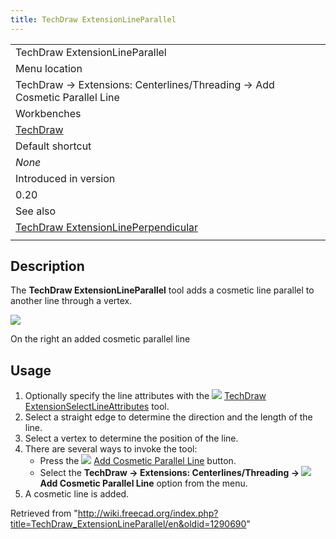```yaml
---
title: TechDraw ExtensionLineParallel
---
```


|                                                                                                                   |
| ----------------------------------------------------------------------------------------------------------------- |
| TechDraw ExtensionLineParallel                                                                                    |
| Menu location                                                                                                     |
| TechDraw → Extensions: Centerlines/Threading → Add Cosmetic Parallel Line                                         |
| Workbenches                                                                                                       |
| [TechDraw](/TechDraw_Workbench "TechDraw Workbench")                                                              |
| Default shortcut                                                                                                  |
| _None_                                                                                                            |
| Introduced in version                                                                                             |
| 0.20                                                                                                              |
| See also                                                                                                          |
| [TechDraw ExtensionLinePerpendicular](/TechDraw_ExtensionLinePerpendicular "TechDraw ExtensionLinePerpendicular") |
|                                                                                                                   |

## Description

The **TechDraw ExtensionLineParallel** tool adds a cosmetic line parallel to another line through a vertex.

![](/images/TechDraw_ExtensionLineParallelExample.png)

On the right an added cosmetic parallel line

## Usage

1. Optionally specify the line attributes with the ![](/images/TechDraw_ExtensionSelectLineAttributes.svg) [TechDraw ExtensionSelectLineAttributes](/TechDraw_ExtensionSelectLineAttributes "TechDraw ExtensionSelectLineAttributes") tool.
2. Select a straight edge to determine the direction and the length of the line.
3. Select a vertex to determine the position of the line.
4. There are several ways to invoke the tool:
   - Press the ![](/images/TechDraw_ExtensionLineParallel.svg) [Add Cosmetic Parallel Line](/TechDraw_ExtensionLineParallel "TechDraw ExtensionLineParallel") button.
   - Select the **TechDraw → Extensions: Centerlines/Threading → ![](/images/TechDraw_ExtensionLineParallel.svg) Add Cosmetic Parallel Line** option from the menu.
5. A cosmetic line is added.

Retrieved from "<http://wiki.freecad.org/index.php?title=TechDraw_ExtensionLineParallel/en&oldid=1290690>"
